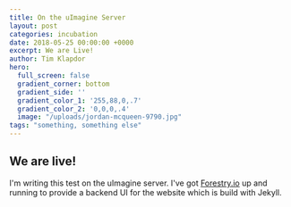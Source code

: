 ```yaml
---
title: On the uImagine Server
layout: post
categories: incubation
date: 2018-05-25 00:00:00 +0000
excerpt: We are Live!
author: Tim Klapdor
hero:
  full_screen: false
  gradient_corner: bottom
  gradient_side: ''
  gradient_color_1: '255,88,0,.7'
  gradient_color_2: '0,0,0,.4'
  image: "/uploads/jordan-mcqueen-9790.jpg"
tags: "something, something else"
---
```


## We are live!

I'm writing this test on the uImagine server. I've got [Forestry.io](http://forestry.io "forestry") up and running to provide a backend UI for the website which is build with Jekyll.
